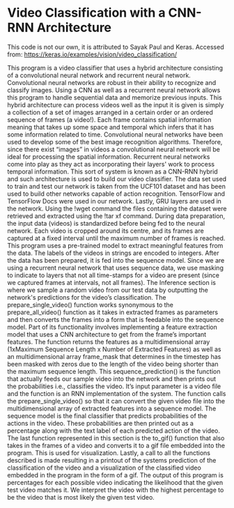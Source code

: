 # Video Classification with a CNN-RNN Architecture

This code is not our own, it is attributed to Sayak Paul and Keras. Accessed from: https://keras.io/examples/vision/video_classification/

This program is a video classifier that uses a hybrid architecture consisting of a convolutional neural network and recurrent neural network. Convolutional neural networks are robust in their ability to recognize and classify images. Using a CNN as well as a recurrent neural network allows this program to handle sequential data and memorize previous inputs. This hybrid architecture can process videos well as the input it is given is simply a collection of a set of images arranged in a certain order or an ordered sequence of frames (a video!). Each frame contains spatial information meaning that takes up some space and temporal which infers that it has some information related to time. Convolutional neural networks have been used to develop some of the best image recognition algorithms. Therefore, since there exist “images” in videos a convolutional neural network will be ideal for processing the spatial information. Recurrent neural networks come into play as they act as incorporating their layers' work to process temporal information. This sort of system is known as a CNN-RNN hybrid and such architecture is used to build our video classifier.
The data set used to train and test our network is taken from the UCF101 dataset and has been used to build other networks capable of action recognition. TensorFlow and TensorFlow Docs were used in our network.  Lastly, GRU layers are used in the network. Using the !wget command the files containing the dataset were retrieved and extracted using the !tar xf command.
During data preparation, the input data (videos) is standardized before being fed to the neural network. Each video is cropped around its centre, and its frames are captured at a fixed interval until the maximum number of frames is reached. This program uses a pre-trained model to extract meaningful features from the data. The labels of the videos in strings are encoded to integers. 
After the data has been prepared, it is fed into the sequence model. Since we are using a recurrent neural network that uses sequence data, we use masking to indicate to layers that not all time-stamps for a video are present (since we captured frames at intervals, not all frames). 
The Inference section is where we sample a random video from our test data by outputting the network's predictions for the video’s classification. The prepare_single_video() function works synonymous to the prepare_all_video() function as it takes in extracted frames as parameters and then converts the frames into a form that is feedable into the sequence model. Part of its functionality involves implementing a feature extraction model that uses a CNN architecture to get from the frame’s important features. The function returns the features as a multidimensional array (1xMaximum Sequence Length x Number of Extracted Features) as well as an multidimensional array frame_mask that determines in the timestep has been masked with zeros due to the length of the video being shorter than the maximum sequence length.
This sequence_prediction() is the function that actually feeds our sample video into the network and then prints out the probabilities i.e., classifies the video. It’s input parameter is a video file and the function is an RNN implementation of the system. The function calls the prepare_single_video() so that it can convert the given video file into the multidimensional array of extracted features into a sequence model. The sequence model is the final classifier that predicts probabilities of the actions in the video. These probabilities are then printed out as a percentage along with the text label of each predicted action of the video. The last function represented in this section is the to_gif() function that also takes in the frames of a video and converts it to a gif file embedded into the program. This is used for visualization.
Lastly, a call to all the functions described is made resulting in a printout of the systems prediction of the classification of the video and a visualization of the classified video embedded in the program in the form of a gif. The output of this program is percentages for each possible video indicating the likelihood that the given test video matches it. We interpret the video with the highest percentage to be the video that is most likely the given test video.
